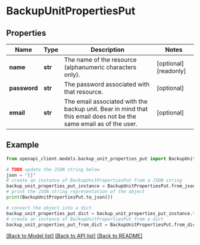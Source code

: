 # BackupUnitPropertiesPut


## Properties

Name | Type | Description | Notes
------------ | ------------- | ------------- | -------------
**name** | **str** | The name of the  resource (alphanumeric characters only). | [optional] [readonly] 
**password** | **str** | The password associated with that resource. | [optional] 
**email** | **str** | The email associated with the backup unit. Bear in mind that this email does not be the same email as of the user. | [optional] 

## Example

```python
from openapi_client.models.backup_unit_properties_put import BackupUnitPropertiesPut

# TODO update the JSON string below
json = "{}"
# create an instance of BackupUnitPropertiesPut from a JSON string
backup_unit_properties_put_instance = BackupUnitPropertiesPut.from_json(json)
# print the JSON string representation of the object
print(BackupUnitPropertiesPut.to_json())

# convert the object into a dict
backup_unit_properties_put_dict = backup_unit_properties_put_instance.to_dict()
# create an instance of BackupUnitPropertiesPut from a dict
backup_unit_properties_put_from_dict = BackupUnitPropertiesPut.from_dict(backup_unit_properties_put_dict)
```
[[Back to Model list]](../README.md#documentation-for-models) [[Back to API list]](../README.md#documentation-for-api-endpoints) [[Back to README]](../README.md)


